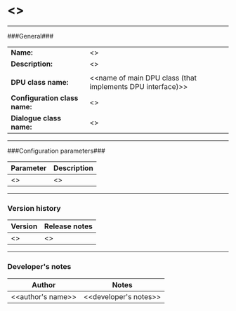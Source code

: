 <!---

This template is intended to be used for describing UnifiedViews plugins as README.md. 

- Copy this README.md to root directory for the plugin to be described.  

- Replace <<descriptive information>> with proper values.

- If no values are available, replace <<descriptive information>> with 'N/A'.

- Use <BR> tag for creation of multi-line cells (in case the length of text exceeds the width of page, it is wrapped automatically to multi-line cell).

- Enclose each configuration parameter name with ** for highlighting the text as bold. 

- Delete these template comments after the completion of the document.  

-->

# <<DPU name>> #
----------

###General###

|                              |                                                               |
|------------------------------|---------------------------------------------------------------|
|**Name:**                     |<<DPU name>>                                                   |
|**Description:**              |<<DPU description>>                                            |
|                              |                                                               |
|**DPU class name:**           |<<name of main DPU class (that implements DPU interface)>>     | 
|**Configuration class name:** |<<name of POJO configuration class>>                           |
|**Dialogue class name:**      |<<name of class for dialogue to be displayed in GUI for user>> | 

***

###Configuration parameters###

|Parameter                        |Description                             |                                                        
|---------------------------------|----------------------------------------|
|<<configuration parameter name>> |<<configuration parameter description>> |


***

### Version history ###

|Version            |Release notes                                   |
|-------------------|------------------------------------------------|
|<<version number>> |<<release notes and changes from last version>> |                                


***

### Developer's notes ###

|Author            |Notes                 |
|------------------|----------------------|
|<<author's name>> |<<developer's notes>> | 


